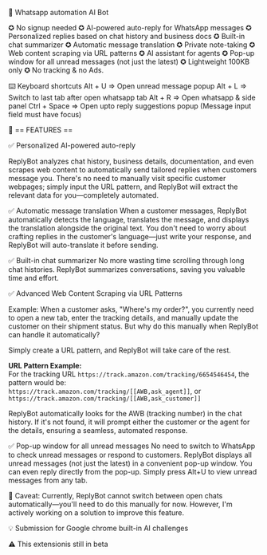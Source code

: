 📢 Whatsapp automation AI Bot

✪ No signup needed
✪ AI-powered auto-reply for WhatsApp messages
✪ Personalized replies based on chat history and business docs
✪ Built-in chat summarizer
✪ Automatic message translation
✪ Private note-taking
✪ Web content scraping via URL patterns
✪ AI assistant for agents
✪ Pop-up window for all unread messages (not just the latest)
✪ Lightweight 100KB only
✪ No tracking & no Ads.

⌨️ Keyboard shortcuts
Alt + U ⇒ Open unread message popup
Alt + L ⇒ Switch to last tab after open whatsapp tab
Alt + R ⇒ Open whatsapp & side panel
Ctrl + Space ⇒ Open upto reply suggestions popup (Message input field must have focus)

📌 == FEATURES ==

✅ Personalized AI-powered auto-reply

ReplyBot analyzes chat history, business details, documentation, and even scrapes web content to automatically send tailored replies when customers message you. There's no need to manually visit specific customer webpages; simply input the URL pattern, and ReplyBot will extract the relevant data for you—completely automated.

✅ Automatic message translation
When a customer messages, ReplyBot automatically detects the language, translates the message, and displays the translation alongside the original text. You don't need to worry about crafting replies in the customer's language—just write your response, and ReplyBot will auto-translate it before sending.

✅ Built-in chat summarizer
No more wasting time scrolling through long chat histories. ReplyBot summarizes conversations, saving you valuable time and effort.

✅ Advanced Web Content Scraping via URL Patterns

Example: When a customer asks, "Where's my order?", you currently need to open a new tab, enter the tracking details, and manually update the customer on their shipment status. But why do this manually when ReplyBot can handle it automatically?

Simply create a URL pattern, and ReplyBot will take care of the rest.

**URL Pattern Example:**  
For the tracking URL `https://track.amazon.com/tracking/6654546454`, the pattern would be:  
`https://track.amazon.com/tracking/[[AWB,ask_agent]]`, or
`https://track.amazon.com/tracking/[[AWB,ask_customer]]`

ReplyBot automatically looks for the AWB (tracking number) in the chat history. If it's not found, it will prompt either the customer or the agent for the details, ensuring a seamless, automated response.

✅ Pop-up window for all unread messages
No need to switch to WhatsApp to check unread messages or respond to customers. ReplyBot displays all unread messages (not just the latest) in a convenient pop-up window. You can even reply directly from the pop-up. Simply press Alt+U to view unread messages from any tab.

🚧 Caveat:
Currently, ReplyBot cannot switch between open chats automatically—you'll need to do this manually for now. However, I'm actively working on a solution to improve this feature.

💡 Submission for Google chrome built-in AI challenges

⚠️ This extensionis still in beta
